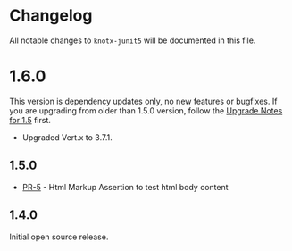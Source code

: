 # Changelog
All notable changes to `knotx-junit5` will be documented in this file.

# 1.6.0
This version is dependency updates only, no new features or bugfixes. If you are upgrading from older than 1.5.0 version, follow the [Upgrade Notes for 1.5](https://knotx.io/blog/release-1_5_0/) first.
- Upgraded Vert.x to 3.7.1.

## 1.5.0
- [PR-5](https://github.com/Knotx/knotx-junit5) - Html Markup Assertion to test html body content

## 1.4.0
Initial open source release.
